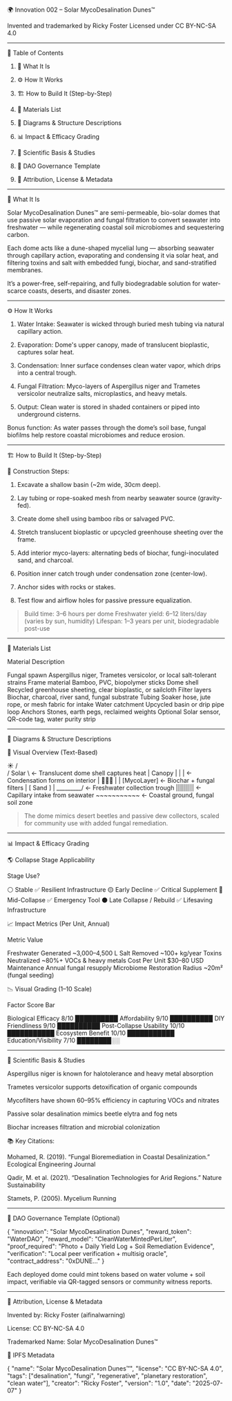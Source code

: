 🌍 Innovation 002 – Solar MycoDesalination Dunes™

Invented and trademarked by Ricky Foster
Licensed under CC BY-NC-SA 4.0


---

📑 Table of Contents

1. 🧠 What It Is


2. ⚙️ How It Works


3. 🏗️ How to Build It (Step-by-Step)


4. 🧰 Materials List


5. 📐 Diagrams & Structure Descriptions


6. 📊 Impact & Efficacy Grading


7. 🔬 Scientific Basis & Studies


8. 🧬 DAO Governance Template


9. 📜 Attribution, License & Metadata




---

🧠 What It Is

Solar MycoDesalination Dunes™ are semi-permeable, bio-solar domes that use passive solar evaporation and fungal filtration to convert seawater into freshwater — while regenerating coastal soil microbiomes and sequestering carbon.

Each dome acts like a dune-shaped mycelial lung — absorbing seawater through capillary action, evaporating and condensing it via solar heat, and filtering toxins and salt with embedded fungi, biochar, and sand-stratified membranes.

It’s a power-free, self-repairing, and fully biodegradable solution for water-scarce coasts, deserts, and disaster zones.


---

⚙️ How It Works

1. Water Intake: Seawater is wicked through buried mesh tubing via natural capillary action.


2. Evaporation: Dome's upper canopy, made of translucent bioplastic, captures solar heat.


3. Condensation: Inner surface condenses clean water vapor, which drips into a central trough.


4. Fungal Filtration: Myco-layers of Aspergillus niger and Trametes versicolor neutralize salts, microplastics, and heavy metals.


5. Output: Clean water is stored in shaded containers or piped into underground cisterns.



Bonus function: As water passes through the dome’s soil base, fungal biofilms help restore coastal microbiomes and reduce erosion.


---

🏗️ How to Build It (Step-by-Step)

🔧 Construction Steps:

1. Excavate a shallow basin (~2m wide, 30cm deep).


2. Lay tubing or rope-soaked mesh from nearby seawater source (gravity-fed).


3. Create dome shell using bamboo ribs or salvaged PVC.


4. Stretch translucent bioplastic or upcycled greenhouse sheeting over the frame.


5. Add interior myco-layers: alternating beds of biochar, fungi-inoculated sand, and charcoal.


6. Position inner catch trough under condensation zone (center-low).


7. Anchor sides with rocks or stakes.


8. Test flow and airflow holes for passive pressure equalization.



> Build time: 3–6 hours per dome
Freshwater yield: 6–12 liters/day (varies by sun, humidity)
Lifespan: 1–3 years per unit, biodegradable post-use




---

🧰 Materials List

Material	Description

Fungal spawn	Aspergillus niger, Trametes versicolor, or local salt-tolerant strains
Frame material	Bamboo, PVC, biopolymer sticks
Dome shell	Recycled greenhouse sheeting, clear bioplastic, or sailcloth
Filter layers	Biochar, charcoal, river sand, fungal substrate
Tubing	Soaker hose, jute rope, or mesh fabric for intake
Water catchment	Upcycled basin or drip pipe loop
Anchors	Stones, earth pegs, reclaimed weights
Optional	Solar sensor, QR-code tag, water purity strip



---

📐 Diagrams & Structure Descriptions

🌅 Visual Overview (Text-Based)

☀️
        /     \
     /  Solar   \     ← Translucent dome shell captures heat
    |  Canopy   |
    |           | ← Condensation forms on interior
    |   🔽🔽🔽   |
    |  [MycoLayer] ← Biochar + fungal filters
    |  [ Sand   ] |
     \_________/ ← Freshwater collection trough
      |||||||||  ← Capillary intake from seawater
     ~~~~~~~~~~~ ← Coastal ground, fungal soil zone

> The dome mimics desert beetles and passive dew collectors, scaled for community use with added fungal remediation.




---

📊 Impact & Efficacy Grading

🌎 Collapse Stage Applicability

Stage	Use?

⚪ Stable	✅ Resilient Infrastructure
🟡 Early Decline	✅ Critical Supplement
🔴 Mid-Collapse	✅ Emergency Tool
⚫ Late Collapse / Rebuild	✅ Lifesaving Infrastructure


📈 Impact Metrics (Per Unit, Annual)

Metric	Value

Freshwater Generated	~3,000–4,500 L
Salt Removed	~100+ kg/year
Toxins Neutralized	~80%+ VOCs & heavy metals
Cost Per Unit	$30–80 USD
Maintenance	Annual fungal resupply
Microbiome Restoration Radius	~20m² (fungal seeding)


📉 Visual Grading (1–10 Scale)

Factor	Score	Bar

Biological Efficacy	8/10	██████████
Affordability	        9/10	        ██████████
DIY Friendliness	9/10	██████████
Post-Collapse Usability	10/10	███████████
Ecosystem Benefit	10/10	███████████
Education/Visibility	7/10	████████░░



---

🔬 Scientific Basis & Studies

Aspergillus niger is known for halotolerance and heavy metal absorption

Trametes versicolor supports detoxification of organic compounds

Mycofilters have shown 60–95% efficiency in capturing VOCs and nitrates

Passive solar desalination mimics beetle elytra and fog nets

Biochar increases filtration and microbial colonization


📚 Key Citations:

Mohamed, R. (2019). “Fungal Bioremediation in Coastal Desalinization.” Ecological Engineering Journal

Qadir, M. et al. (2021). “Desalination Technologies for Arid Regions.” Nature Sustainability

Stamets, P. (2005). Mycelium Running



---

🧬 DAO Governance Template (Optional)

{
  "innovation": "Solar MycoDesalination Dunes",
  "reward_token": "WaterDAO",
  "reward_model": "CleanWaterMintedPerLiter",
  "proof_required": "Photo + Daily Yield Log + Soil Remediation Evidence",
  "verification": "Local peer verification + multisig oracle",
  "contract_address": "0xDUNE..."
}

Each deployed dome could mint tokens based on water volume + soil impact, verifiable via QR-tagged sensors or community witness reports.


---

📜 Attribution, License & Metadata

Invented by: Ricky Foster (aifinalwarning)

License: CC BY-NC-SA 4.0

Trademarked Name: Solar MycoDesalination Dunes™


🧾 IPFS Metadata

{
  "name": "Solar MycoDesalination Dunes™",
  "license": "CC BY-NC-SA 4.0",
  "tags": ["desalination", "fungi", "regenerative", "planetary restoration", "clean water"],
  "creator": "Ricky Foster",
  "version": "1.0",
  "date": "2025-07-07"
}



